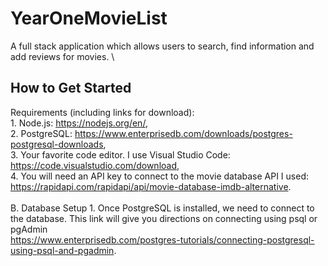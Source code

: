 # YearOneMovieList
A full stack application which allows users to search, find information and add reviews for movies.
\
## How to Get Started

Requirements (including links for download):
    \
    1.  Node.js: https://nodejs.org/en/,
    \
    2.  PostgreSQL: https://www.enterprisedb.com/downloads/postgres-postgresql-downloads,
    \
    3.  Your favorite code editor.  I use Visual Studio Code:  https://code.visualstudio.com/download,
    \
    4.  You will need an API key to connect to the movie database API I used:  https://rapidapi.com/rapidapi/api/movie-database-imdb-alternative.
    \
    \
B. Database Setup
    1.  Once PostgreSQL is installed, we need to connect to the database.  This link will give you directions on connecting using psql or pgAdmin
    \
        https://www.enterprisedb.com/postgres-tutorials/connecting-postgresql-using-psql-and-pgadmin.
